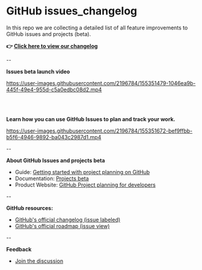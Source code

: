 # GitHub issues_changelog

In this repo we are collecting a detailed list of all feature improvements to GitHub issues and projects (beta).

**👉 [Click here to view our changelog](https://github.com/users/JannesPeters/projects/6)**

--

**Issues beta launch video**

https://user-images.githubusercontent.com/2196784/155351479-1046ea9b-445f-49e4-955d-c5a0edbc08d2.mp4

<br>
<br>

**Learn how you can use GitHub Issues to plan and track your work.**

https://user-images.githubusercontent.com/2196784/155351672-bef9ffbb-b5f6-4946-9892-ba043c2987d1.mp4


--

**About GitHub Issues and projects beta**

- Guide: [Getting started with project planning on GitHub](https://github.blog/2022-02-11-getting-started-with-project-planning-on-github/)
- Documentation: [Projects beta](https://docs.github.com/en/issues/trying-out-the-new-projects-experience/about-projects)
- Product Website: [GitHub Project planning for developers](https://github.com/features/issues)

--

**GitHub resources:**

- [GitHub's official changelog (issue labeled)](https://github.blog/changelog/label/issues/)
- [GitHub's official roadmap (issue view)](https://github.com/orgs/github/projects/4247/views/7)

--

**Feedback**
- [Join the discussion](https://github.com/github/feedback/discussions/10915)
